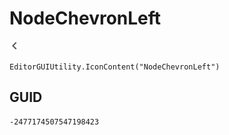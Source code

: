 # NodeChevronLeft
![](/img/NodeChevronLeft.png)

``` CSharp
EditorGUIUtility.IconContent("NodeChevronLeft")
```
## GUID
```
-2477174507547198423
```
